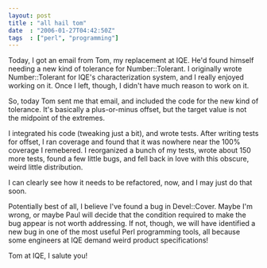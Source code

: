 ```yaml
---
layout: post
title : "all hail tom"
date  : "2006-01-27T04:42:50Z"
tags  : ["perl", "programming"]
---
```

Today, I got an email from Tom, my replacement at IQE.  He'd found himself needing a new kind of tolerance for Number::Tolerant.  I originally wrote Number::Tolerant for IQE's characterization system, and I really enjoyed working on it.  Once I left, though, I didn't have much reason to work on it.

So, today Tom sent me that email, and included the code for the new kind of tolerance.  It's basically a plus-or-minus offset, but the target value is not the midpoint of the extremes.

I integrated his code (tweaking just a bit), and wrote tests.  After writing tests for offset, I ran coverage and found that it was nowhere near the 100% coverage I remebered.  I reorganized a bunch of my tests, wrote about 150 more tests, found a few little bugs, and fell back in love with this obscure, weird little distribution.

I can clearly see how it needs to be refactored, now, and I may just do that soon.

Potentially best of all, I believe I've found a bug in Devel::Cover.  Maybe I'm wrong, or maybe Paul will decide that the condition required to make the bug appear is not worth addressing.  If not, though, we will have identified a new bug in one of the most useful Perl programming tools, all because some engineers at IQE demand weird product specifications!

Tom at IQE, I salute you! 
